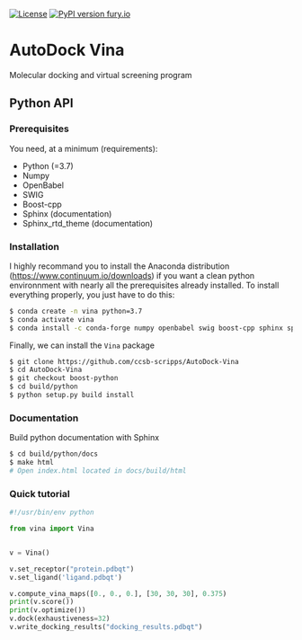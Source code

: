 [![License](https://img.shields.io/badge/License-Apache%202.0-blue.svg)](https://opensource.org/licenses/Apache-2.0) [![PyPI version fury.io](https://img.shields.io/badge/version-1.2.0-green.svg)](https://pypi.python.org/pypi/ansicolortags/) 

# AutoDock Vina
Molecular docking and virtual screening program

## Python API

### Prerequisites

You need, at a minimum (requirements):
* Python (=3.7)
* Numpy
* OpenBabel
* SWIG
* Boost-cpp
* Sphinx (documentation)
* Sphinx_rtd_theme (documentation)

### Installation

I highly recommand you to install the Anaconda distribution (https://www.continuum.io/downloads) if you want a clean python environnment with nearly all the prerequisites already installed. To install everything properly, you just have to do this:
```bash
$ conda create -n vina python=3.7
$ conda activate vina
$ conda install -c conda-forge numpy openbabel swig boost-cpp sphinx sphinx_rtd_theme
```

Finally, we can install the `Vina` package
```bash
$ git clone https://github.com/ccsb-scripps/AutoDock-Vina
$ cd AutoDock-Vina
$ git checkout boost-python
$ cd build/python
$ python setup.py build install
```

### Documentation

Build python documentation with Sphinx
```bash
$ cd build/python/docs
$ make html
# Open index.html located in docs/build/html
```

### Quick tutorial
```python
#!/usr/bin/env python

from vina import Vina


v = Vina()

v.set_receptor("protein.pdbqt")
v.set_ligand('ligand.pdbqt')

v.compute_vina_maps([0., 0., 0.], [30, 30, 30], 0.375)
print(v.score())
print(v.optimize())
v.dock(exhaustiveness=32)
v.write_docking_results("docking_results.pdbqt")
```
